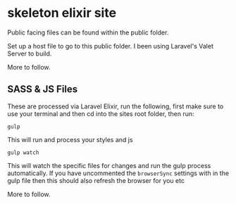 skeleton elixir site
==

Public facing files can be found within the public folder.

Set up a host file to go to this public folder. I been using Laravel's Valet Server to build.

More to follow.


SASS & JS Files
--

These are processed via Laravel Elixir, run the following, first make sure to use your terminal and then cd into the sites root folder, then run:

`gulp`

This will run and process your styles and js

`gulp watch`

This will watch the specific files for changes and run the gulp process automatically. If you have uncommented the `browserSync` settings with in the gulp file then this should also refresh the browser for you etc

More to follow.

